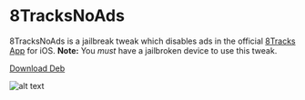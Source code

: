 8TracksNoAds
============

8TracksNoAds is a jailbreak tweak which disables ads in the official [8Tracks App](https://itunes.apple.com/us/app/8tracks-radio-free-music-playlists/id346194763?mt=8) for iOS. **Note:** You *must* have a jailbroken device to use this tweak.

[Download Deb](http://cl.ly/1v3v3W0L2J3T)

![alt text](http://cl.ly/image/3v2s1j1I3A3Q/8tracks.png "Screenshot")
